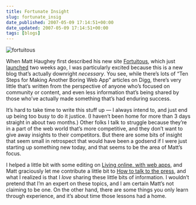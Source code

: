 ```yaml
---
title: Fortunate Insight
slug: fortunate_insig
date_published: 2007-05-09 17:14:51+00:00
date_updated: 2007-05-09 17:14:51+00:00
tags: [blogs]
---
```

![fortuitous](https://cdn.glitch.global/034ff067-8128-4744-8807-d19cee4142e7/fortuitous-logo.png?v=1714969736887)

When Matt Haughey first described his new site [Fortuitous](http://fortuito.us/), which just [launched](http://fortuito.us/2007/04/launched) two weeks ago, I was particularly excited because this is a new blog that’s actually downright *necessary*. You see, while there’s lots of “Ten Steps for Making Another Boring Web App” articles on Digg, there’s very little that’s written from the perspective of anyone who’s focused on community or content, and even less information that’s being shared by those who’ve actually made something that’s had enduring success.

It’s hard to take time to write this stuff up — I always intend to, and just end up being too busy to do it justice. (I haven’t been home for more than 3 days straight in about two months.) Other folks I talk to struggle because they’re in a part of the web world that’s more competitive, and they don’t want to give away insights to their competitors. But there are some bits of insight that seem small in retrospect that would have been a godsend if I were just starting up something new today, and that seems to be the area of Matt’s focus.

I helped a little bit with some editing on [Living online, with web apps](http://fortuito.us/2007/04/living_online_with_web_apps), and Matt graciously let me contribute a little bit to [How to talk to the press](http://fortuito.us/2007/05/how_to_talk_to_the_press), and what I realized is that I *love* sharing these little bits of information. I wouldn’t pretend that I’m an expert on these topics, and I am certain Matt’s not claiming to be one. On the other hand, there are some things you only learn through experience, and it’s about time those lessons had a home.
